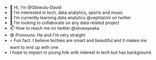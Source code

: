 - 👋 Hi, I’m @Obiwulu-David
- 👀 I’m interested in tech, data analytics, sports and music
- 🌱 I’m currently learning data analytics @vephlaUni on twitter
- 💞️ I’m looking to collaborate on any data related project
- 📫 How to reach me on twitter @oluwayeaka
- 😄 Pronouns: He and I'm very straight
- ⚡ Fun fact: I believe techies are smart and beautiful and it makes me want to end up with one
- I hope to impact in young folk with interest in tech but has background
